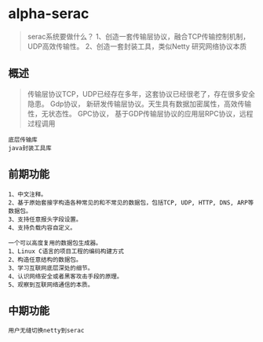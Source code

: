 # alpha-serac
> serac系统要做什么？ 
1、创造一套传输层协议，融合TCP传输控制机制，UDP高效传输性。
2、创造一套封装工具，类似Netty
研究网络协议本质


## 概述
> 传输层协议TCP，UDP已经存在多年，这套协议已经很老了，存在很多安全隐患。
> Gdp协议， 新研发传输层协议。天生具有数据加密属性，高效传输性，无状态性。
> GPC协议， 基于GDP传输层协议的应用层RPC协议，远程过程调用

```
底层传输库
java封装工具库
```


## 前期功能
```
1、中文注释。
2、基于原始套接字构造各种常见的和不常见的数据包，包括TCP, UDP, HTTP, DNS, ARP等数据包。
3、支持任意报头字段设置。
4、支持负载内容自定义。

一个可以高度复用的数据包生成器。
1、Linux C语言的项目工程的编码构建方式
2、构造任意结构的数据包。
3、学习互联网底层深处的细节。
4、认识网络安全或者黑客攻击手段的原理。
5、观察到互联网络通信的本质。
```

## 中期功能
```
用户无缝切换netty到serac
```